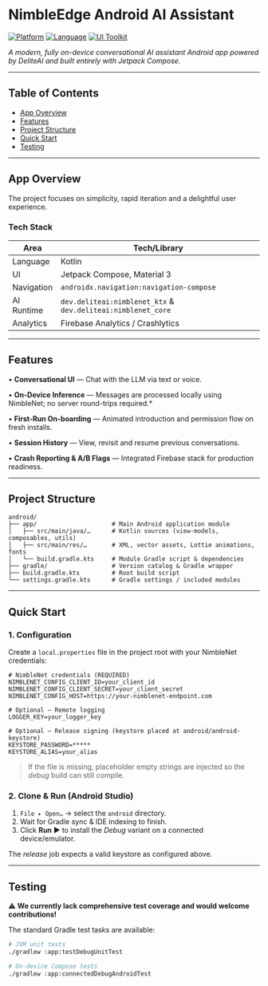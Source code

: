 # NimbleEdge Android AI Assistant

[![Platform](https://img.shields.io/badge/platform-Android-green.svg)](https://www.android.com) [![Language](https://img.shields.io/badge/language-Kotlin-orange.svg)](https://kotlinlang.org) [![UI Toolkit](https://img.shields.io/badge/ui-Jetpack%20Compose-blue.svg)](https://developer.android.com/jetpack/compose)

_A modern, fully on-device conversational AI assistant Android app powered by DeliteAI and built entirely with Jetpack Compose._

---

## Table of Contents

- [App Overview](#app-overview)
- [Features](#features)
- [Project Structure](#project-structure)
- [Quick Start](#quick-start)
- [Testing](#testing)

---

## App Overview

The project focuses on simplicity, rapid iteration and a delightful user experience.

### Tech Stack

| Area             | Tech/Library                                                 |
| ---------------- | ------------------------------------------------------------ |
| Language         | Kotlin                                                       |
| UI               | Jetpack Compose, Material 3                                  |
| Navigation       | `androidx.navigation:navigation-compose`                     |
| AI Runtime       | `dev.deliteai:nimblenet_ktx` & `dev.deliteai:nimblenet_core` |
| Analytics        | Firebase Analytics / Crashlytics                             |

---

## Features

• **Conversational UI** — Chat with the LLM via text or voice.

• **On-Device Inference** — Messages are processed locally using NimbleNet; no server round-trips required.\*

• **First-Run On-boarding** — Animated introduction and permission flow on fresh installs.

• **Session History** — View, revisit and resume previous conversations.

• **Crash Reporting & A/B Flags** — Integrated Firebase stack for production readiness.

---

## Project Structure

```text
android/
├── app/                     # Main Android application module
│   ├── src/main/java/…      # Kotlin sources (view-models, composables, utils)
│   ├── src/main/res/…       # XML, vector assets, Lottie animations, fonts
│   └── build.gradle.kts     # Module Gradle script & dependencies
├── gradle/                  # Version catalog & Gradle wrapper
├── build.gradle.kts         # Root build script
└── settings.gradle.kts      # Gradle settings / included modules
```

---

## Quick Start

### 1. Configuration

Create a `local.properties` file in the project root with your NimbleNet credentials:

```properties
# NimbleNet credentials (REQUIRED)
NIMBLENET_CONFIG_CLIENT_ID=your_client_id
NIMBLENET_CONFIG_CLIENT_SECRET=your_client_secret
NIMBLENET_CONFIG_HOST=https://your-nimblenet-endpoint.com

# Optional — Remote logging
LOGGER_KEY=your_logger_key

# Optional — Release signing (keystore placed at android/android-keystore)
KEYSTORE_PASSWORD=*****
KEYSTORE_ALIAS=your_alias
```

> If the file is missing, placeholder empty strings are injected so the _debug_ build can still compile.

### 2. Clone & Run (Android Studio)

1. `File ▸ Open…` → select the `android` directory.
2. Wait for Gradle sync & IDE indexing to finish.
3. Click **Run ▶︎** to install the _Debug_ variant on a connected device/emulator.

The _release_ job expects a valid keystore as configured above.

---

## Testing

⚠️ **We currently lack comprehensive test coverage and would welcome contributions!**

The standard Gradle test tasks are available:

```bash
# JVM unit tests
./gradlew :app:testDebugUnitTest

# On-device Compose tests
./gradlew :app:connectedDebugAndroidTest
```
